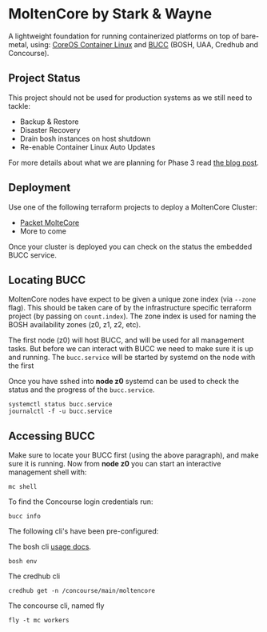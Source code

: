 # MoltenCore by Stark & Wayne
A lightweight foundation for running containerized platforms on top of bare-metal,
using: [CoreOS Container Linux](https://coreos.com/why/) and
[BUCC](https://github.com/starkandwayne/bucc) (BOSH, UAA, Credhub and Concourse).

## Project Status
This project should not be used for production systems as we still need to tackle:
- Backup & Restore
- Disaster Recovery
- Drain bosh instances on host shutdown
- Re-enable Container Linux Auto Updates

For more details about what we are planning for Phase 3 read [the blog post](https://starkandwayne.com/blog/forging-bare-metal-introducing-molte-core).

## Deployment
Use one of the following terraform projects to deploy a MoltenCore Cluster:

- [Packet MolteCore](https://github.com/starkandwayne/packet-molten-core)
- More to come

Once your cluster is deployed you can check on the status the embedded BUCC service.

## Locating BUCC
MoltenCore nodes have expect to be given a unique zone index (via `--zone` flag).
This should be taken care of by the infrastructure specific terraform project
(by passing on `count.index`). The zone index is used for naming the BOSH
availability zones (z0, z1, z2, etc).

The first node (z0) will host BUCC, and will be used for all management tasks.
But before we can interact with BUCC we need to make sure it is up and running.
The `bucc.service` will be started by systemd on the node with the first

Once you have sshed into __node z0__ systemd can be used to check the status and the
progress of the `bucc.service`.

```
systemctl status bucc.service
journalctl -f -u bucc.service
```

## Accessing BUCC
Make sure to locate your BUCC first (using the above paragraph), and make sure
it is running. Now from __node z0__ you can start an interactive management shell with:

```
mc shell
```

To find the Concourse login credentials run:

```
bucc info
```

The following cli's have been pre-configured:

The bosh cli [usage docs](https://bosh.io/docs/cli-v2/).
```
bosh env
```

The credhub cli
```
credhub get -n /concourse/main/moltencore
```

The concourse cli, named fly
```
fly -t mc workers
```
